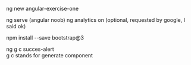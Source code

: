 ng new angular-exercise-one

ng serve              (angular noob)
ng analytics on         (optional, requested by google, I said ok)

npm install --save bootstrap@3

ng g c succes-alert                                       
g c stands for generate component